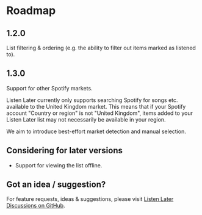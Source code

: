 # Roadmap

## 1.2.0

List filtering & ordering (e.g. the ability to filter out items marked as listened to).

## 1.3.0

Support for other Spotify markets.

Listen Later currently only supports searching Spotify for songs etc. available to the United Kingdom market. This means that if your Spotify account "Country or region" is not "United Kingdom", items added to your Listen Later list may not necessarily be available in your region.

We aim to introduce best-effort market detection and manual selection.

## Considering for later versions

- Support for viewing the list offline.

## Got an idea / suggestion?

For feature requests, ideas & suggestions, please visit [Listen Later Discussions on GitHub](https://github.com/carl-underwood/listen-later/discussions).
